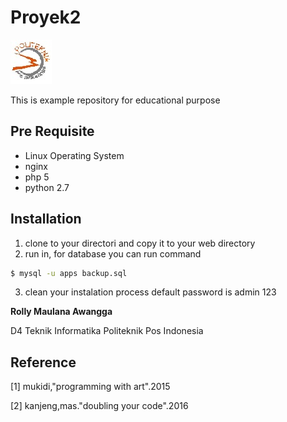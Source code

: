 # Proyek2
[![N|Solid](./img/proposal/logo.jpg)](http://www.poltekpos.ac.id/)

This is example repository for educational purpose
## Pre Requisite
* Linux Operating System
* nginx
* php 5
* python 2.7

## Installation
1. clone to your directori and copy it to your web directory
2. run in, for database you can run command

```sh
$ mysql -u apps backup.sql
```
3. clean your instalation process default password is admin 123





**Rolly Maulana Awangga**

D4 Teknik Informatika Politeknik Pos Indonesia

## Reference
[1] mukidi,"programming with art".2015

[2] kanjeng,mas."doubling your code".2016
